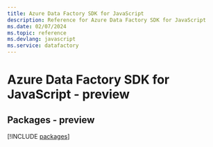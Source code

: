 ```yaml
---
title: Azure Data Factory SDK for JavaScript
description: Reference for Azure Data Factory SDK for JavaScript
ms.date: 02/07/2024
ms.topic: reference
ms.devlang: javascript
ms.service: datafactory
---
```

# Azure Data Factory SDK for JavaScript - preview
## Packages - preview
[!INCLUDE [packages](data-factory-index.md)]